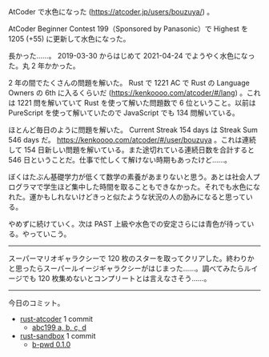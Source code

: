 AtCoder で水色になった (<https://atcoder.jp/users/bouzuya/>) 。

AtCoder Beginner Contest 199（Sponsored by Panasonic）で Highest を 1205 (+55) に更新して水色になった。

長かった……。 2019-03-30 からはじめて 2021-04-24 でようやく水色になった。丸 2 年かかった。

2 年の間でたくさんの問題を解いた。 Rust で 1221 AC で Rust の Language Owners の 6th に入るくらいだ (<https://kenkoooo.com/atcoder/#/lang>) 。これは 1221 問を解いていて Rust を使って解いた問題数で 6 位ということ。以前は PureScript を使って解いていたので JavaScript でも 134 問解いている。

ほとんど毎日のように問題を解いた。 Current Streak 154 days は Streak Sum 546 days だ。 <https://kenkoooo.com/atcoder/#/user/bouzuya> 。これは連続して 154 日新しい問題を解いている。また途切れている連続日数を合計すると 546 日ということだ。仕事で忙しくて解けない時期もあったけど……。

ぼくはたぶん基礎学力が低くて数学の素養があまりないと思う。あとは社会人プログラマで学生ほど集中した時間を取ることもできなかった。それでも水色になれた。運かもしれないけどきっと似たような状況の人の励みになると思っている。

やめずに続けていく。次は PAST 上級や水色での安定さらには青色が待っている。やっていこう。

---

スーパーマリオギャラクシーで 120 枚のスターを取ってクリアした。終わりかと思ったらスーパールイージギャラクシーがはじまった……。調べてみたらルイージでも 120 枚集めないとコンプリートとは言えなさそう……。

---

今日のコミット。

- [rust-atcoder](https://github.com/bouzuya/rust-atcoder) 1 commit
  - [abc199 a, b, c, d](https://github.com/bouzuya/rust-atcoder/commit/dac7304943fe43a07d82b6b29f2105a07ba9c0f4)
- [rust-sandbox](https://github.com/bouzuya/rust-sandbox) 1 commit
  - [b-pwd 0.1.0](https://github.com/bouzuya/rust-sandbox/commit/a0a59a9589bae79819b0dd764c212b6c35b80323)
